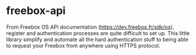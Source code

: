 # freebox-api
From Freebox OS API documentation (https://dev.freebox.fr/sdk/os), register and authentication processes are quite difficult to set up. This little library simplify and automate all the hard authentication stuff to being able to request your Freebox from anywhere using HTTPS protocol.
